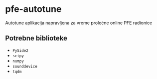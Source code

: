 # pfe-autotune
Autotune aplikacija napravljena za vreme prolećne online PFE radionice

## Potrebne biblioteke
- `PySide2`
- `scipy`
- `numpy`
- `sounddevice`
- `tqdm`